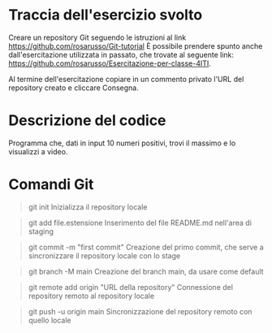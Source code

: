 # Traccia dell'esercizio svolto

Creare un repository Git seguendo le istruzioni al link https://github.com/rosarusso/Git-tutorial
È possibile prendere spunto anche dall'esercitazione utilizzata in passato, che trovate al seguente link: https://github.com/rosarusso/Esercitazione-per-classe-4ITI.


Al termine dell'esercitazione copiare in un commento privato l'URL del repository creato e cliccare Consegna.

# Descrizione del codice

Programma che, dati in input 10 numeri positivi, trovi il massimo e lo visualizzi a video.

# Comandi Git

> git init
Inizializza il repository locale

> git add file.estensione
Inserimento del file README.md nell'area di staging

> git commit -m "first commit"
Creazione del primo commit, che serve a sincronizzare il repository locale con lo stage

> git branch -M main
Creazione del branch main, da usare come default

> git remote add origin "URL della repository"
Connessione del repository remoto al repository locale

> git push -u origin main
Sincronizzazione del repository remoto con quello locale